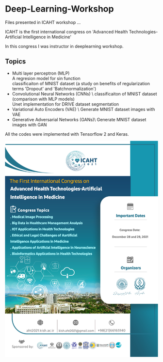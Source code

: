 # Deep-Learning-Workshop
 Files presented in ICAHT workshop ...

ICAHT is the first international congress on
'Advanced Health Technologies-Artificial Intelligence in Medicine'


In this congress I was instructor in deeplearning workshop.

## Topics
* Multi layer perceptron (MLP) \
	A regresion model for sin function \
	classificaiton of MNIST dataset (a study on benefits of regularization terms 'Dropout' and 'Batchnormalization')
* Convolutional Neural Networks (CNNs) \ 
	classificaiton of MNIST dataset (comparison with MLP models) \
	Unet implementation for DRIVE dataset segmentation
* Variational Auto Encoders (VAE) \ 
	Generate MNIST dataset images with VAE
* Generative Adversarial Networks (GANs)\ 
	Generate MNIST dataset images with GAN

All the codes were implemented with Tensorflow 2 and Keras.

![alt text](slides/poster.jpg)
